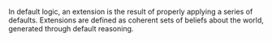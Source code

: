 In default logic, an extension is the result of properly applying a series of defaults. Extensions are defined as coherent sets of beliefs about the world, generated through default reasoning.